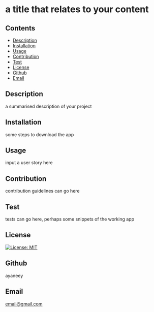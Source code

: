 
  # a title that relates to your content

  ## Contents
  - [Description](#Description)
  - [Installation](#Installation)
  - [Usage](#Usage)
  - [Contribution](#Contribution)
  - [Test](#Test)
  - [License](#License)
  - [Github](#Github)
  - [Email](#Email)


  ## Description
  a summarised description of your project

  ## Installation
  some steps to download the app
  
  ## Usage
  input a user story here

  ## Contribution
  contribution guidelines can go here

  ## Test
  tests can go here, perhaps some snippets of the working app

  ## License
  [![License: MIT](https://img.shields.io/badge/License-MIT-yellow.svg)](https://opensource.org/licenses/MIT)

  ## Github
  ayaneey

  ## Email
  email@gmail.com


